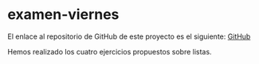 # examen-viernes

El enlace al repositorio de GitHub de este proyecto es el siguiente: [GitHub](https://github.com/jzazooro/examen-viernes.git)

Hemos realizado los cuatro ejercicios propuestos sobre listas.
